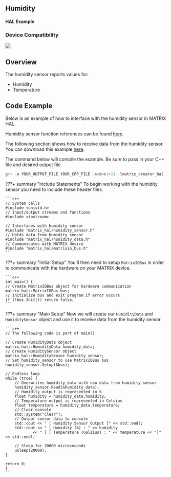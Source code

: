 <h2 style="padding-top:0">Humidity</h2>
<h4 style="padding-top:0">HAL Example</h4>

### Device Compatibility
<img class="creator-compatibility-icon" src="../../img/creator-icon.svg">

## Overview

The humidity sensor reports values for:

* Humidity
* Temperature

## Code Example

Below is an example of how to interface with the humidity sensor in MATRIX HAL.

Humidity sensor function references can be found [here](/matrix-hal/reference/humidity).

The following section shows how to receive data from the humidity sensor. You can download this example <a href="https://github.com/matrix-io/matrix-hal-examples/blob/master/sensors/humidity_sensor.cpp" target="_blank">here</a>.

The command below will compile the example. Be sure to pass in your C++ file and desired output file.

```c++
g++ -o YOUR_OUTPUT_FILE YOUR_CPP_FILE -std=c++11 -lmatrix_creator_hal
```

???+ summary "Include Statements"
    To begin working with the humidity sensor you need to include these header files.

    ```c++
    // System calls
    #include <unistd.h>
    // Input/output streams and functions
    #include <iostream>

    // Interfaces with humidity sensor
    #include "matrix_hal/humidity_sensor.h"
    // Holds data from humidity sensor
    #include "matrix_hal/humidity_data.h"
    // Communicates with MATRIX device
    #include "matrix_hal/matrixio_bus.h"
    ```

???+ summary "Initial Setup"
    You'll then need to setup `MatrixIOBus` in order to communicate with the hardware on your MATRIX device.

    ```c++
    int main() {
    // Create MatrixIOBus object for hardware communication
    matrix_hal::MatrixIOBus bus;
    // Initialize bus and exit program if error occurs
    if (!bus.Init()) return false;
    ```

???+ summary "Main Setup"
    Now we will create our `HumidityData` and `HumiditySensor` object and use it to receive data from the humidity sensor.

    ```c++
    // The following code is part of main()
    
    // Create HumidityData object
    matrix_hal::HumidityData humidity_data;
    // Create HumiditySensor object
    matrix_hal::HumiditySensor humidity_sensor;
    // Set humidity_sensor to use MatrixIOBus bus
    humidity_sensor.Setup(&bus);
    
    // Endless loop
    while (true) {
        // Overwrites humidity_data with new data from humidity sensor
        humidity_sensor.Read(&humidity_data);
        // Humidity output is represented in %
        float humidity = humidity_data.humidity;
        // Temperature output is represented in Celsius
        float temperature = humidity_data.temperature;
        // Clear console
        std::system("clear");
        // Output sensor data to console
        std::cout << " [ Humidity Sensor Output ]" << std::endl;
        std::cout << " [ Humidity (%) : " << humidity
                << " ] [ Temperature (Celsius) : " << temperature << "]" << std::endl;

        // Sleep for 20000 microseconds
        usleep(20000);
    }

    return 0;
    }
    ```